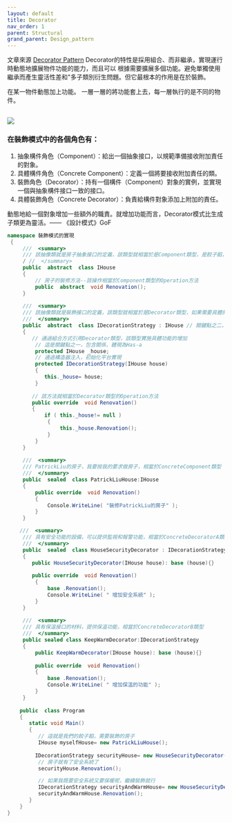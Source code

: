 ```yaml
---
layout: default
title: Decorator
nav_order: 1
parent: Structural
grand_parent: Design_pattern
---
```


文章來源
[Decorator Pattern](https://ithelp.ithome.com.tw/articles/10198235)
Decorator的特性是採用組合、而非繼承，實現運行時動態地擴展物件功能的能力，而且可以
根據需要擴展多個功能。避免單獨使用繼承而產生靈活性差和"多子類別衍生問題。但它最根本的作用是在於裝飾。

在某一物件動態加上功能。
一層一層的將功能套上去，每一層執行的是不同的物件。

![](https://images2017.cnblogs.com/blog/1048776/201710/1048776-20171024135829098-1962348959.png)
---
### 在裝飾模式中的各個角色有：

1. 抽象構件角色（Component）：給出一個抽象接口，以規範準備接收附加責任的對象。
2. 具體構件角色（Concrete Component）：定義一個將要接收附加責任的類。
3. 裝飾角色（Decorator）：持有一個構件（Component）對象的實例，並實現一個與抽象構件接口一致的接口。
4. 具體裝飾角色（Concrete Decorator）：負責給構件對象添加上附加的責任。

動態地給一個對象增加一些額外的職責。就增加功能而言，Decorator模式比生成子類更為靈活。—— 《設計模式》GoF 

``` c#
namespace 裝飾模式的實現
 {
     ///  <summary> 
     /// 該抽像類就是房子抽象接口的定義，該類型就相當於是Component類型，是餃子餡，需要裝飾的，需要包裝的
     / //  </summary> 
     public  abstract  class IHouse
     {
         // 房子的裝修方法--該操作相當於Component類型的Operation方法
         public  abstract  void Renovation();
     }
 
     ///  <summary> 
     /// 該抽像類就是裝飾接口的定義，該類型就相當於是Decorator類型，如果需要具體的功能，可以子類化該類型
     ///  </summary>
     public  abstract  class IDecorationStrategy : IHouse // 關鍵點之二，體現關係為Is-a，有這這個關係，裝飾的類也可以繼續裝飾了
     {
        // 通過組合方式引用Decorator類型，該類型實施具體功能的增加
         // 這是關鍵點之一，包含關係，體現為Has-a 
         protected IHouse _house;
         // 通過構造器注入，初始化平台實現
         protected IDecorationStrategy(IHouse house)
         {
            this._house= house;
         }
 
        // 該方法就相當於Decorator類型的Operation方法
        public override  void Renovation()
        {
            if ( this._house!= null )
             {
                 this._house.Renovation();
             }
         }
     }
  
     ///  <summary> 
     /// PatrickLiu的房子，我要按我的要求做房子，相當於ConcreteComponent類型
     ///  </summary> 
     public  sealed  class PatrickLiuHouse:IHouse
     {
         public override  void Renovation()
         {
             Console.WriteLine( "裝修PatrickLiu的房子" );
         }
     }

    ///  <summary> 
     /// 具有安全功能的設備，可以提供監視和報警功能，相當於ConcreteDecoratorA類型
     ///  </summary> 
     public  sealed  class HouseSecurityDecorator : IDecorationStrategy
     {
        public HouseSecurityDecorator(IHouse house): base (house){}
 
        public override  void Renovation()
         {
             base .Renovation();
             Console.WriteLine( " 增加安全系統" );
         }
     }
  
     ///  <summary> 
     /// 具有保溫接口的材料，提供保溫功能，相當於ConcreteDecoratorB類型
     ///  </summary> 
     public sealed class KeepWarmDecorator:IDecorationStrategy
     {
         public KeepWarmDecorator(IHouse house): base (house){}
 
         public override  void Renovation()
         {
             base .Renovation();
             Console.WriteLine( " 增加保溫的功能" );
         }
     }
 
    public  class Program
    {
       static void Main()
       {
          // 這就是我們的餃子餡，需要裝飾的房子
          IHouse myselfHouse= new PatrickLiuHouse();
 
         IDecorationStrategy securityHouse= new HouseSecurityDecorator(myselfHouse);
          // 房子就有了安全系統了
          securityHouse.Renovation();

          // 如果我既要安全系統又要保暖呢，繼續裝飾就行
          IDecorationStrategy securityAndWarmHouse= new HouseSecurityDecorator(securityHouse);
          securityAndWarmHouse.Renovation();
       }
    }
}
```